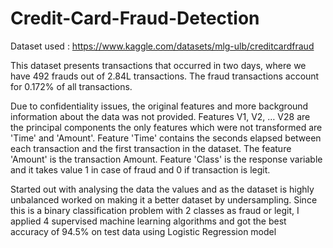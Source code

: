 # Credit-Card-Fraud-Detection

Dataset used : https://www.kaggle.com/datasets/mlg-ulb/creditcardfraud


This dataset presents transactions that occurred in two days, where we have 492 frauds out of 2.84L transactions. The fraud transactions account for 0.172% of all transactions.


Due to confidentiality issues, the original features and more background information about the data was not provided. Features V1, V2, … V28 are the principal components  the only features which were not transformed are 'Time' and 'Amount'. 
Feature 'Time' contains the seconds elapsed between each transaction and the first transaction in the dataset. 
The feature 'Amount' is the transaction Amount.
Feature 'Class' is the response variable and it takes value 1 in case of fraud and 0 if transaction is legit.

Started out with analysing the data the values and as the dataset is highly unbalanced worked on making it a better dataset by undersampling. Since this is a binary  classification problem  with 2 classes as fraud or legit, I applied 4 supervised machine learning algorithms and got the best accuracy of 94.5% on test data using Logistic Regression model

